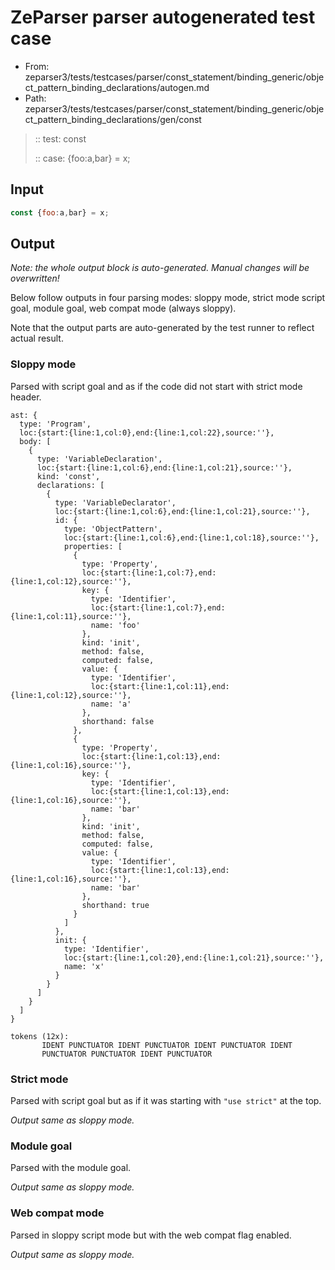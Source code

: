 # ZeParser parser autogenerated test case

- From: zeparser3/tests/testcases/parser/const_statement/binding_generic/object_pattern_binding_declarations/autogen.md
- Path: zeparser3/tests/testcases/parser/const_statement/binding_generic/object_pattern_binding_declarations/gen/const

> :: test: const
>
> :: case: {foo:a,bar} = x;

## Input


`````js
const {foo:a,bar} = x;
`````

## Output

_Note: the whole output block is auto-generated. Manual changes will be overwritten!_

Below follow outputs in four parsing modes: sloppy mode, strict mode script goal, module goal, web compat mode (always sloppy).

Note that the output parts are auto-generated by the test runner to reflect actual result.

### Sloppy mode

Parsed with script goal and as if the code did not start with strict mode header.

`````
ast: {
  type: 'Program',
  loc:{start:{line:1,col:0},end:{line:1,col:22},source:''},
  body: [
    {
      type: 'VariableDeclaration',
      loc:{start:{line:1,col:6},end:{line:1,col:21},source:''},
      kind: 'const',
      declarations: [
        {
          type: 'VariableDeclarator',
          loc:{start:{line:1,col:6},end:{line:1,col:21},source:''},
          id: {
            type: 'ObjectPattern',
            loc:{start:{line:1,col:6},end:{line:1,col:18},source:''},
            properties: [
              {
                type: 'Property',
                loc:{start:{line:1,col:7},end:{line:1,col:12},source:''},
                key: {
                  type: 'Identifier',
                  loc:{start:{line:1,col:7},end:{line:1,col:11},source:''},
                  name: 'foo'
                },
                kind: 'init',
                method: false,
                computed: false,
                value: {
                  type: 'Identifier',
                  loc:{start:{line:1,col:11},end:{line:1,col:12},source:''},
                  name: 'a'
                },
                shorthand: false
              },
              {
                type: 'Property',
                loc:{start:{line:1,col:13},end:{line:1,col:16},source:''},
                key: {
                  type: 'Identifier',
                  loc:{start:{line:1,col:13},end:{line:1,col:16},source:''},
                  name: 'bar'
                },
                kind: 'init',
                method: false,
                computed: false,
                value: {
                  type: 'Identifier',
                  loc:{start:{line:1,col:13},end:{line:1,col:16},source:''},
                  name: 'bar'
                },
                shorthand: true
              }
            ]
          },
          init: {
            type: 'Identifier',
            loc:{start:{line:1,col:20},end:{line:1,col:21},source:''},
            name: 'x'
          }
        }
      ]
    }
  ]
}

tokens (12x):
       IDENT PUNCTUATOR IDENT PUNCTUATOR IDENT PUNCTUATOR IDENT
       PUNCTUATOR PUNCTUATOR IDENT PUNCTUATOR
`````

### Strict mode

Parsed with script goal but as if it was starting with `"use strict"` at the top.

_Output same as sloppy mode._

### Module goal

Parsed with the module goal.

_Output same as sloppy mode._

### Web compat mode

Parsed in sloppy script mode but with the web compat flag enabled.

_Output same as sloppy mode._
